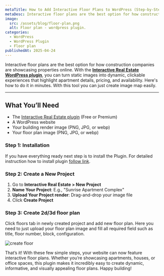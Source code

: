 ```yaml
---
metaTitle: How to Add Interactive Floor Plans to WordPress (Step-by-Step)
metaDesc: Interactive floor plans are the best option for how construction companies are showcasing properties online
image:
  src: /assets/blog/floor-plan.png
  alt: Floor plan - wordpress plugin.
categories:
  - WordPress
  - WordPress Plugin
  - Floor plan
publishedAt: 2025-04-24
---
```


Interactive floor plans are the best option for how construction companies are showcasing properties online. With the [**Interactive Real Estate WordPress plugin**](/), you can turn static images into dynamic, clickable experiences that highlight apartment details, pricing, and availability. Here's how to do it in minutes. With this tool you can just create image map easily.

---

## What You’ll Need

- The [Interactive Real Estate plugin](/) (Free or Premium)
- A WordPress website
- Your building render image (PNG, JPG, or webp)
- Your floor plan image (PNG, JPG, or webp)

### Step 1: Installation

If you have everything ready next step is to install the Plugin. For detailed instruction how to install plugin [follow link](/doc/installation).

### Step 2: Create a New Project

1. Go to **Interactive Real Estate > New Project**
2. **Name Your Project**: E.g., "Sunrise Apartment Complex"
3. **Upload Your Project render**: Drag-and-drop your image file
4. Click **Create Project**

### Step 3: Create 2d/3d floor plan

Click floors tab in newly created project and add new floor plan. Here you need to just upload your floor plan image and fill all required field such as title, floor number, block, configuration.

![create floor](/assets/blog/floor-create.webp)

That’s it! With these few simple steps, your website can now feature interactive floor plans. Whether you’re showcasing apartments, houses, or office spaces, this plugin makes it incredibly easy to create dynamic, informative, and visually appealing floor plans. Happy building!
